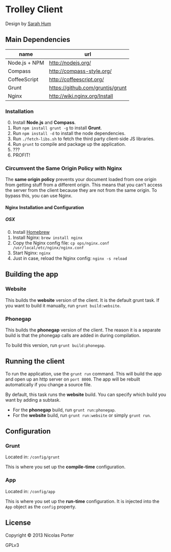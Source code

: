 # Trolley Client

Design by [Sarah Hum](http://sarahhum.com/)


## Main Dependencies

name          | url
--------------|-----------------------------------
Node.js + NPM | http://nodejs.org/
Compass       | http://compass-style.org/
CoffeeScript  | http://coffeescript.org/
Grunt         | https://github.com/gruntjs/grunt
Nginx         | http://wiki.nginx.org/Install


### Installation

0. Install **Node.js** and **Compass**.
1. Run `npm install grunt -g` to install **Grunt**.
2. Run `npm install -d` to install the node dependencies.
3. Run `./fetch-libs.sh` to fetch the third party client-side JS libraries.
4. Run `grunt` to compile and package up the application.
5. ???
6. PROFIT!


### Circumvent the Same Origin Policy with Nginx

The **same origin policy** prevents your document loaded from one origin from getting stuff from a different origin.
This means that you can't access the server from the client because they are not from the same origin. To bypass this,
you can use Nginx.


#### Nginx Installation and Configuration

##### OSX

0. Install [Homebrew](http://mxcl.github.com/homebrew/)
1. Install Nginx: `brew install nginx`
2. Copy the Nginx config file: `cp ops/nginx.conf /usr/local/etc/nginx/nginx.conf`
3. Start Nginx: `nginx`
3. Just in case, reload the Nginx config: `nginx -s reload`


## Building the app

### Website

This builds the **website** version of the client. It is the default grunt task.
If you want to build it manually, run `grunt build:website`.

### Phonegap

This builds the **phonegap** version of the client. The reason it is a separate build
is that the phonegap calls are added in during compilation.

To build this version, run `grunt build:phonegap`.


## Running the client

To run the application, use the `grunt run` command. This will build the app and open up an http
server on `port 8000`. The app will be rebuilt automatically if you change a source file.

By default, this task runs the **website** build. You can specify which build you want by adding a subtask.

- For the **phonegap** build, run `grunt run:phonegap`.
- For the **website** build, run `grunt run:website` or simply `grunt run`.


## Configuration

### Grunt

Located in: `/config/grunt`

This is where you set up the **compile-time** configuration.


### App

Located in: `/config/app`

This is where you set up the **run-time** configuration. It is injected into the `App` object as the
`config` property.

## License

Copyright © 2013 Nicolas Porter

GPLv3
